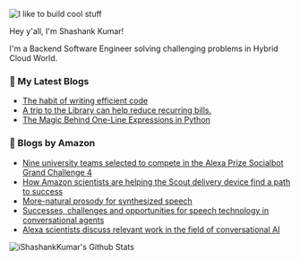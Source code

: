 ![I like to build cool stuff](https://res.cloudinary.com/dt8g3rhcy/image/upload/v1595929574/i_like_to_build_cool_shit._1_nzbwjh.png)

Hey y'all, I'm Shashank Kumar! 

I'm a Backend Software Engineer solving challenging problems in Hybrid Cloud World.

### 📕 My Latest Blogs
<!-- BLOG-POST-LIST:START -->
- [The habit of writing efficient code](https://medium.com/@ishashankkumar/the-habit-of-writing-efficient-code-153b05f04269?source=rss-d24dda280d5f------2)
- [A trip to the Library can help reduce recurring bills.](https://medium.com/swlh/a-trip-to-the-library-can-help-reduce-recurring-bills-23bca495cdf5?source=rss-d24dda280d5f------2)
- [The Magic Behind One-Line Expressions in Python](https://medium.com/swlh/the-magic-behind-one-line-expressions-in-python-816c10180c5c?source=rss-d24dda280d5f------2)
<!-- BLOG-POST-LIST:END -->

### 📕 Blogs by Amazon
<!-- AMAZON-BLOG-POST-LIST:START -->
- [Nine university teams selected to compete in the Alexa Prize Socialbot Grand Challenge 4](https://www.amazon.science/latest-news/nine-university-teams-selected-to-compete-in-the-alexa-prize-socialbot-grand-challenge-4)
- [How Amazon scientists are helping the Scout delivery device find a path to success](https://www.amazon.science/latest-news/how-amazon-scientists-are-helping-the-scout-delivery-device-find-a-path-to-success)
- [More-natural prosody for synthesized speech](https://www.amazon.science/blog/more-natural-prosody-for-synthesized-speech)
- [Successes, challenges and opportunities for speech technology in conversational agents](https://www.amazon.science/videos-webinars/successes-challenges-and-opportunities-for-speech-technology-in-conversational-agents)
- [Alexa scientists discuss relevant work in the field of conversational AI](https://www.amazon.science/videos-webinars/Alexa-scientists-discuss-relevant-work-in-conversational-AI)
<!-- AMAZON-BLOG-POST-LIST:END -->



<img align="center" alt="iShashankKumar's Github Stats" src="https://github-readme-stats.vercel.app/api?username=ishashankkumar&show_icons=true&hide_border=true" />
